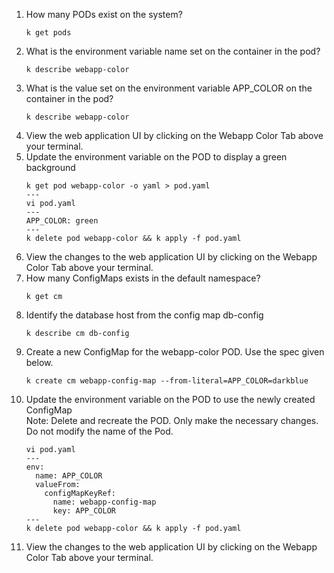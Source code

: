 1. How many PODs exist on the system?
    ```
    k get pods
    ```
2. What is the environment variable name set on the container in the pod?
    ```
    k describe webapp-color
    ```
3. What is the value set on the environment variable APP_COLOR on the container in the pod?
    ```
    k describe webapp-color
    ```
4. View the web application UI by clicking on the Webapp Color Tab above your terminal.
5. Update the environment variable on the POD to display a green background
    ```
    k get pod webapp-color -o yaml > pod.yaml
    ---
    vi pod.yaml
    ---
    APP_COLOR: green
    ---
    k delete pod webapp-color && k apply -f pod.yaml
    ```
6. View the changes to the web application UI by clicking on the Webapp Color Tab above your terminal.
7. How many ConfigMaps exists in the default namespace?
    ```
    k get cm
    ```
8. Identify the database host from the config map db-config
    ```
    k describe cm db-config
    ```
9. Create a new ConfigMap for the webapp-color POD. Use the spec given below.
    ```
    k create cm webapp-config-map --from-literal=APP_COLOR=darkblue
    ```
10. Update the environment variable on the POD to use the newly created ConfigMap   
Note: Delete and recreate the POD. Only make the necessary changes. Do not modify the name of the Pod.
    ```
    vi pod.yaml
    ---
    env:
      name: APP_COLOR
      valueFrom:
        configMapKeyRef:
          name: webapp-config-map
          key: APP_COLOR
    ---
    k delete pod webapp-color && k apply -f pod.yaml
    ```
11. View the changes to the web application UI by clicking on the Webapp Color Tab above your terminal.